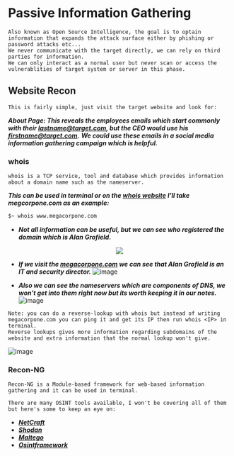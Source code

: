 # Passive Information Gathering
```
Also known as Open Source Intelligence, the goal is to optain information that expands the attack surface either by phishing or password attacks etc...
We never communicate with the target directly, we can rely on third parties for information.
We can only interact as a normal user but never scan or access the vulnerablities of target system or server in this phase.
```

## Website Recon
```
This is fairly simple, just visit the target website and look for:
```
***About Page: This reveals the employees emails which start commonly with their lastname@target.com, but the CEO would use his firstname@target.com.***
***We could use these emails in a social media information gathering campaign which is helpful.***

### whois
```
whois is a TCP service, tool and database which provides information about a domain name such as the nameserver.
```

***This can be used in terminal or on the [whois website](https://www.whois.com/)***
***I'll take megcorpone.com as an example:***
```bash
$~ whois www.megacorpone.com
```
- ***Not all information can be useful, but we can see who registered the domain which is Alan Grofield.***
<div align="center">
<img src=https://user-images.githubusercontent.com/75253629/227772437-852a38d0-8101-4efa-814b-69f83d576065.png>
</div>

- ***If we visit the [megacorpone.com](https://www.megacorpone.com/contact.html) we can see that Alan Grofield is an IT and security director.***
![image](https://user-images.githubusercontent.com/75253629/227772554-d4e2bdab-17ad-4503-8b5e-c81d8d25352d.png)

- ***Also we can see the nameservers which are components of DNS, we won't get into them right now but its worth keeping it in our notes.***
![image](https://user-images.githubusercontent.com/75253629/227772792-fd7b91e1-e904-4492-ad30-2fdf2c140e36.png)

```
Note: you can do a reverse-lookup with whois but instead of writing megacorpone.com you can ping it and get its IP then run whois <IP> in terminal.
Reverse lookups gives more information regarding subdomains of the website and extra information that the normal lookup won't give.
```
![image](https://user-images.githubusercontent.com/75253629/227772978-fc52de6e-6551-4d3d-ac36-5f8b54e38ab5.png)

### Recon-NG
```
Recon-NG is a Module-based framework for web-based information gathering and it can be used in terminal.
```

```
There are many OSINT tools available, I won't be covering all of them but here's some to keep an eye on:
```
- ***[NetCraft](https://www.netcraft.com/)***
- ***[Shodan](https://www.shodan.io/)***
- ***[Maltego](https://www.maltego.com/)***
- ***[Osintframework](https://osintframework.com/)***
